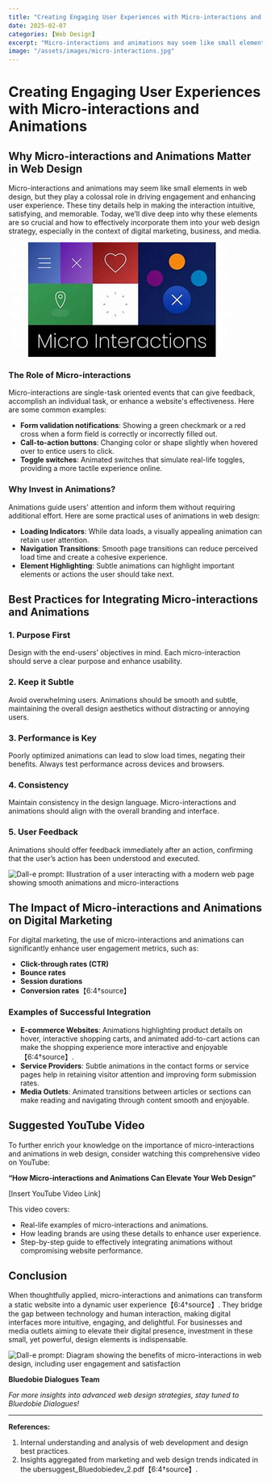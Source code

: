```yaml
---
title: "Creating Engaging User Experiences with Micro-interactions and Animations"
date: 2025-02-07
categories: [Web Design]
excerpt: "Micro-interactions and animations may seem like small elements in web design, but they play a colossal role in driving engagement and enhancing user experience."
image: "/assets/images/micro-interactions.jpg"
---
```

# Creating Engaging User Experiences with Micro-interactions and Animations

## Why Micro-interactions and Animations Matter in Web Design

Micro-interactions and animations may seem like small elements in web design, but they play a colossal role in driving engagement and enhancing user experience. These tiny details help in making the interaction intuitive, satisfying, and memorable. Today, we’ll dive deep into why these elements are so crucial and how to effectively incorporate them into your web design strategy, especially in the context of digital marketing, business, and media.

![Multiple engaging micro-interactions and text: "Micro-Interactions".](/assets/images/micro-interactions.jpg)

### The Role of Micro-interactions

Micro-interactions are single-task oriented events that can give feedback, accomplish an individual task, or enhance a website's effectiveness. Here are some common examples:
- **Form validation notifications**: Showing a green checkmark or a red cross when a form field is correctly or incorrectly filled out.
- **Call-to-action buttons**: Changing color or shape slightly when hovered over to entice users to click.
- **Toggle switches**: Animated switches that simulate real-life toggles, providing a more tactile experience online.

### Why Invest in Animations?

Animations guide users' attention and inform them without requiring additional effort. Here are some practical uses of animations in web design:
- **Loading Indicators**: While data loads, a visually appealing animation can retain user attention.
- **Navigation Transitions**: Smooth page transitions can reduce perceived load time and create a cohesive experience.
- **Element Highlighting**: Subtle animations can highlight important elements or actions the user should take next.

## Best Practices for Integrating Micro-interactions and Animations

### 1. Purpose First
Design with the end-users’ objectives in mind. Each micro-interaction should serve a clear purpose and enhance usability.

### 2. Keep it Subtle
Avoid overwhelming users. Animations should be smooth and subtle, maintaining the overall design aesthetics without distracting or annoying users.

### 3. Performance is Key
Poorly optimized animations can lead to slow load times, negating their benefits. Always test performance across devices and browsers.

### 4. Consistency
Maintain consistency in the design language. Micro-interactions and animations should align with the overall branding and interface.

### 5. User Feedback
Animations should offer feedback immediately after an action, confirming that the user’s action has been understood and executed.

![Dall-e prompt: Illustration of a user interacting with a modern web page showing smooth animations and micro-interactions](https://example.com/image2)

## The Impact of Micro-interactions and Animations on Digital Marketing

For digital marketing, the use of micro-interactions and animations can significantly enhance user engagement metrics, such as:
- **Click-through rates (CTR)**
- **Bounce rates**
- **Session durations**
- **Conversion rates**【6:4†source】

### Examples of Successful Integration
- **E-commerce Websites**: Animations highlighting product details on hover, interactive shopping carts, and animated add-to-cart actions can make the shopping experience more interactive and enjoyable【6:4†source】.
- **Service Providers**: Subtle animations in the contact forms or service pages help in retaining visitor attention and improving form submission rates.
- **Media Outlets**: Animated transitions between articles or sections can make reading and navigating through content smooth and enjoyable.

## Suggested YouTube Video

To further enrich your knowledge on the importance of micro-interactions and animations in web design, consider watching this comprehensive video on YouTube:

**“How Micro-interactions and Animations Can Elevate Your Web Design”**

[Insert YouTube Video Link]

This video covers:
- Real-life examples of micro-interactions and animations.
- How leading brands are using these details to enhance user experience.
- Step-by-step guide to effectively integrating animations without compromising website performance.

## Conclusion

When thoughtfully applied, micro-interactions and animations can transform a static website into a dynamic user experience【6:4†source】. They bridge the gap between technology and human interaction, making digital interfaces more intuitive, engaging, and delightful. For businesses and media outlets aiming to elevate their digital presence, investment in these small, yet powerful, design elements is indispensable.

![Dall-e prompt: Diagram showing the benefits of micro-interactions in web design, including user engagement and satisfaction](https://example.com/image3)

**Bluedobie Dialogues Team**

_For more insights into advanced web design strategies, stay tuned to Bluedobie Dialogues!_

---

**References:**
1. Internal understanding and analysis of web development and design best practices.
2. Insights aggregated from marketing and web design trends indicated in the ubersuggest_Bluedobiedev_2.pdf【6:4†source】.
